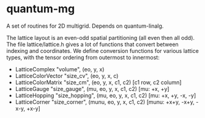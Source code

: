 # quantum-mg
A set of routines for 2D multigrid. Depends on quantum-linalg.

The lattice layout is an even-odd spatial partitioning (all even then all odd). The file lattice/lattice.h gives a lot of functions that convert between indexing and coordinates. We define conversion functions for various lattice types, with the tensor ordering from outermost to innermost:

* LatticeComplex "volume", (eo, y, x)
* LatticeColorVector "size\_cv", (eo, y, x, c)
* LatticeColorMatrix "size\_cm", (eo, y, x, c1, c2) [c1 row, c2 column]
* LatticeGauge "size\_gauge", (mu, eo, y, x, c1, c2) [mu: +x, +y]
* LatticeHopping "size\_hopping", (mu, eo, y, x, c1, c2) [mu: +x, +y, -x, -y]
* LatticeCorner "size\_corner", (munu, eo, y, x, c1, c2) [munu: +x+y, -x+y, -x-y, +x-y]

